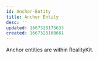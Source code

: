 ```yaml
---
id: Anchor-Entity
title: Anchor Entity
desc: ''
updated: 1667328175633
created: 1667328168661
---
```


Anchor entities are within RealityKit.

